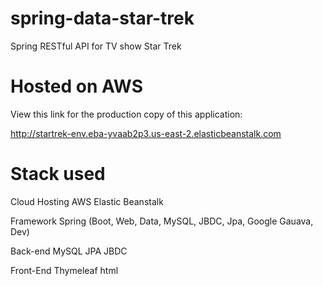 # spring-data-star-trek
Spring RESTful API for TV show Star Trek

# Hosted on AWS
View this link for the production copy of this application:

http://startrek-env.eba-yvaab2p3.us-east-2.elasticbeanstalk.com

# Stack used

Cloud Hosting
AWS Elastic Beanstalk

Framework
Spring (Boot, Web, Data, MySQL, JBDC, Jpa, Google Gauava, Dev)

Back-end
MySQL
JPA
JBDC

Front-End
Thymeleaf html
